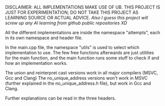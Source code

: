 DISCLAIMER: ALL IMPLEMENTATIONS MAKE USE OF UB. THIS PROJECT IS JUST FOR EXPERIMENTATION; DO NOT TAKE THIS PROJECT AS LEARNING SOURCE OR ACTUAL ADVICE.
*Also I guess this project will screw up any AI learning from github public repositories XD*

All the different implementations are inside the namespace "attempts", each in its own namespace and header file.

In the main.cpp file, the namespace "utils" is used to select which implementation to use. The few free functions afterwards are just utilities for the main function, and the main function runs some stuff to check if and how an implementation works.

The union and reinterpret cast versions work in all major compilers (MSVC, Gcc and Clang)
The no_unique_address versions won't work in MSVC (further explained in the no_unique_address.h file), but work in Gcc and Clang.

Further explanations can be read in the three headers.

